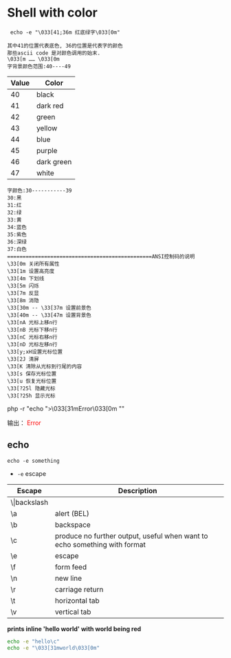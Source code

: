 Shell with color
================

     echo -e "\033[41;36m 红底绿字\033[0m"

    其中41的位置代表底色, 36的位置是代表字的颜色
    那些ascii code 是对颜色调用的始末.
    \033[m …… \033[0m
    字背景颜色范围:40----49

Value| Color    |
--|--           |
40|black        |
41|dark red     |
42|green        |
43|yellow       |
44|blue         |
45|purple       |
46|dark green   |
47|white        |

    字颜色:30-----------39
    30:黑
    31:红
    32:绿
    33:黄
    34:蓝色
    35:紫色
    36:深绿
    37:白色
    ===============================================ANSI控制码的说明
    \33[0m 关闭所有属性
    \33[1m 设置高亮度
    \33[4m 下划线
    \33[5m 闪烁
    \33[7m 反显
    \33[8m 消隐
    \33[30m -- \33[37m 设置前景色
    \33[40m -- \33[47m 设置背景色
    \33[nA 光标上移n行
    \33[nB 光标下移n行
    \33[nC 光标右移n行
    \33[nD 光标左移n行
    \33[y;xH设置光标位置
    \33[2J 清屏
    \33[K 清除从光标到行尾的内容
    \33[s 保存光标位置
    \33[u 恢复光标位置
    \33[?25l 隐藏光标
    \33[?25h 显示光标

php -r "echo \">\033[31mError\033[0m  \""

输出：
<font color="red">Error</font>

## echo

```shell
echo -e something
```

- `-e` escape

| Escape | Description |
|--|--|
| \\\|backslash
| \a|alert (BEL)
| \b| backspace
| \c|produce no further output, useful when want to echo something with format
| \e| escape
| \f| form feed
| \n| new line
| \r| carriage return
| \t| horizontal tab
| \v| vertical tab

**prints inline 'hello world' with world being red**

```bash
echo -e "hello\c"
echo -e "\033[31mworld\033[0m"
```

